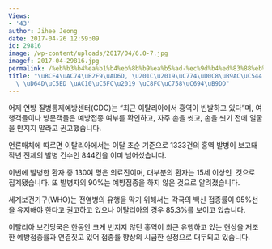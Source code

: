 ```yaml
---
Views:
- '43'
author: Jihee Jeong
date: 2017-04-26 12:59:09
id: 29816
image: /wp-content/uploads/2017/04/6.0-7.jpg
imagef: 2017-04-29816.jpg
permalink: /%eb%b3%b4%ea%b1%b4%eb%8b%b9%ea%b5%ad-%ec%9d%b4%ed%83%88%eb%a6%ac%ec%95%84-%ec%97%ac%ed%96%89-%ed%99%8d%ec%97%ad-%ea%b0%90%ec%97%bc-%ec%a3%bc%ec%9d%98%ec%9a%94%eb%a7%9d/
title: "\uBCF4\uAC74\uB2F9\uAD6D, \u201C\u2019\uC774\uD0C8\uB9AC\uC544 \uC5EC\uD589\
  \ \uD64D\uC5ED \uAC10\uC5FC\u2019 \uC8FC\uC758\uC694\uB9DD"
---
```


어제 연방 질병통제예방센터(CDC)는 “최근 이탈리아에서 홍역이 빈발하고 있다”며, 여행객들이나 방문객들은 예방접종 여부를 확인하고, 자주 손을 씻고, 손을 씻기 전에 얼굴을 만지지 말라고 권고했습니다.

언론매체에 따르면 이탈리아에서는 이달 초순 기준으로 1333건의 홍역 발병이 보고돼 작년 전체의 발병 건수인 844건을 이미 넘어섰습니다.

이번에 발병한 환자 중 130여 명은 의료진이며, 대부분의 환자는 15세 이상인  것으로 집계됐습니다. 또 발병자의 90%는 예방접종을 하지 않은 것으로 알려졌습니다.

세계보건기구(WHO)는 전염병의 유행을 막기 위해서는 각국의 백신 접종률이 95%선을 유지해야 한다고 권고하고 있으나 이탈리아의 경우 85.3%를 보이고 있습니다.

이탈리아 보건당국은 한동안 크게 번지지 않던 홍역이 최근 유행하고 있는 현상을 저조한 예방접종률과 연결짓고 있어 접종률 향상의 시급한 실정으로 대두되고 있습니다.